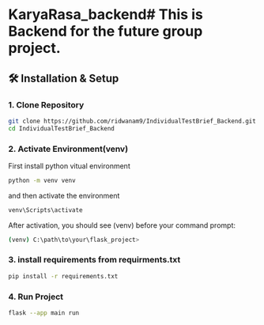 # KaryaRasa_backend# This is Backend for the future group project.

## 🛠 **Installation & Setup**

### **1. Clone Repository**

```sh
git clone https://github.com/ridwanam9/IndividualTestBrief_Backend.git
cd IndividualTestBrief_Backend
```

### **2. Activate Environment(venv)**

First install python vitual environment

```sh
python -m venv venv
```
and then activate the environment

```sh
venv\Scripts\activate
```
After activation, you should see (venv) before your command prompt:

```sh
(venv) C:\path\to\your\flask_project>
```

### **3. install requirements from requirments.txt**


```sh
pip install -r requirements.txt
```

### **4. Run Project**

```sh
flask --app main run
```
